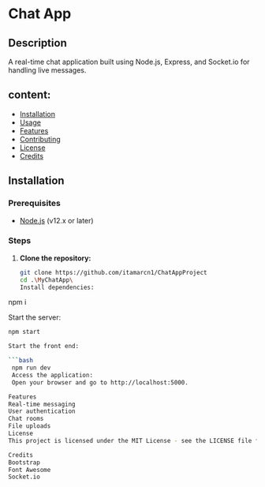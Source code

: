 # Chat App

## Description
A real-time chat application built using Node.js, Express, and Socket.io for handling live messages.

## content:
- [Installation](#installation)
- [Usage](#usage)
- [Features](#features)
- [Contributing](#contributing)
- [License](#license)
- [Credits](#credits)

## Installation

### Prerequisites
- [Node.js](https://nodejs.org/en/download/) (v12.x or later)


### Steps
1. **Clone the repository:**
   ```bash
   git clone https://github.com/itamarcn1/ChatAppProject
   cd .\MyChatApp\
   Install dependencies:

npm i

Start the server:

   ```bash
   npm start

Start the front end:

   ```bash
    npm run dev
    Access the application:
    Open your browser and go to http://localhost:5000.

Features
Real-time messaging
User authentication
Chat rooms
File uploads
License
This project is licensed under the MIT License - see the LICENSE file for details.

Credits
Bootstrap
Font Awesome
Socket.io
